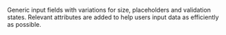 Generic input fields with variations for size, placeholders and validation states. Relevant attributes are added to help users input data as efficiently as possible.